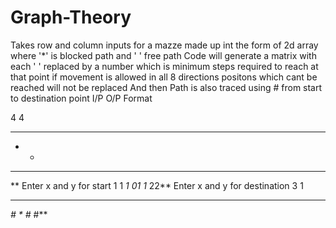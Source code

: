 # Graph-Theory
Takes row and column inputs for a mazze made up int the form of 2d array
where '*' is blocked path and ' ' free path
Code will generate a matrix with each ' ' replaced by a number which is minimum steps required to reach at that point if movement is allowed in all 8 directions 
positons which cant be reached will not be replaced
And then Path is also traced using # from start to destination point
I/P O/P Format


4
4
** *
*  *
* **
  **
Enter x and y for start
1
1
**1*
*01*
*1**
22**
Enter x and y for destination
3
1
** *
*# *
*#**
 #**
